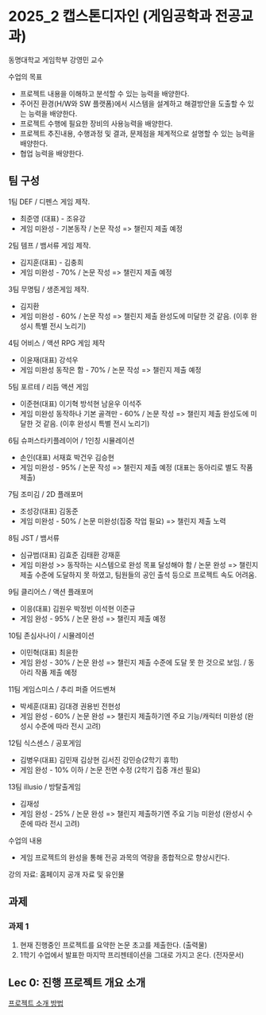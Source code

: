 # 2025_2 캡스톤디자인 (게임공학과 전공교과)

동명대학교 게임학부 강영민 교수

수업의 목표
* 프로젝트 내용을 이해하고 분석할 수 있는 능력을 배양한다.
* 주어진 환경(H/W와 SW 플랫폼)에서 시스템을 설계하고 해결방안을 도출할 수 있는 능력을 배양한다.
* 프로젝트 수행에 필요한 장비의 사용능력을 배양한다.
* 프로젝트 추진내용, 수행과정 및 결과, 문제점을 체계적으로 설명할 수 있는 능력을 배양한다.
* 협업 능력을 배양한다.

## 팀 구성

1팀 DEF / 디펜스 게임 제작.
* 최준영 (대표) - 조유강 
* 게임 미완성 - 기본동작 / 논문 작성 => 챌린지 제출 예정

2팀 템프 / 뱀서류 게임 제작.
* 김지훈(대표) - 김충희
* 게임 미완성 - 70% / 논문 작성 => 챌린지 제출 예정

3팀 무명팀 / 생존게임 제작.
* 김지환 
* 게임 미완성 - 60% / 논문 작성 => 챌린지 제출 완성도에 미달한 것 같음. (이후 완성시 특별 전시 노리기)

4팀 어비스 / 액션 RPG 게임 제작
* 이윤재(대표) 강석우
* 게임 미완성 동작은 함 - 70% / 논문 작성 => 챌린지 제출 예정

5팀 포르테 / 리듬 액션 게임
* 이준현(대표) 이기혁 방석현 남윤우 이석주
* 게임 미완성 동작하나 기본 골격만 - 60% / 논문 작성 => 챌린지 제출 완성도에 미달한 것 같음. (이후 완성시 특별 전시 노리기)

6팀 슈퍼스타키플레이어 / 1인칭 시뮬레이션 
* 손인(대표) 서재효 박건우 김승현
* 게임 미완성 - 95% / 논문 작성 => 챌린지 제출 예정  (대표는 동아리로 별도 작품 제출)

7팀 조미김 / 2D 플래포머
* 조성강(대표) 김동준
* 게임 미완성 - 50% / 논문 미완성(집중 작업 필요) => 챌린지 제출 노력

8팀 JST / 뱀서류
* 심규범(대표) 김효준 김태환 강재훈
* 게임 미완성 >> 동작하는 시스템으로 완성 목표 달성해야 함 / 논문 완성 => 챌린지 제출 수준에 도달하지 못 하였고, 팀원들의 공인 출석 등으로 프로젝트 속도 어려움.

9팀 클리어스 / 액션 플래포머
* 이응(대표) 김원우 박정빈 이석현 이준규
* 게임 완성 - 95% / 논문 완성 => 챌린지 제출 예정

10팀 존심사나이 / 시뮬레이션
* 이민혁(대표) 최윤한
* 게임 완성 - 30% / 논문 완성 => 챌린지 제출 수준에 도달 못 한 것으로 보임. / 동아리 작품 제출 예정

11팀 게임스미스 / 추리 퍼즐 어드벤쳐
* 박세훈(대표) 김대경 권용빈 전현성
* 게임 완성 - 60% / 논문 완성 => 챌린지 제출하기엔 주요 기능/캐릭터 미완성 (완성시 수준에 따라 전시 고려)

12팀 식스센스 / 공포게임
* 김병우(대표) 김민재 김상현 김서진 강민승(2학기 휴학)
* 게임 완성 - 10% 이하 / 논문 전면 수정 (2학기 집중 개선 필요) 

13팀 illusio / 방탈출게임
* 김재성
* 게임 완성 - 25% / 논문 완성 => 챌린지 제출하기엔 주요 기능 미완성 (완성시 수준에 따라 전시 고려)


수업의 내용
* 게임 프로젝트의 완성을 통해 전공 과목의 역량을 종합적으로 향상시킨다.
  
강의 자료: 홈페이지 공개 자료 및 유인물

## 과제

### 과제 1

1. 현재 진행중인 프로젝트를 요약한 논문 초고를 제출한다. (출력물)
2. 1학기 수업에서 발표한 마지막 프리젠테이션을 그대로 가지고 온다. (전자문서)


## Lec 0: 진행 프로젝트 개요 소개

[프로젝트 소개 방법]()
